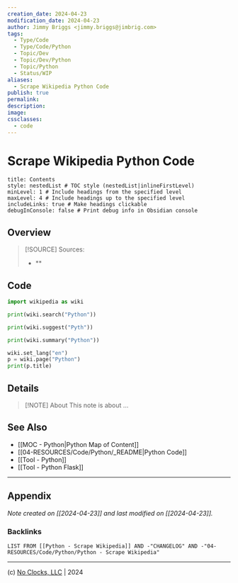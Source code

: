 ```yaml
---
creation_date: 2024-04-23
modification_date: 2024-04-23
author: Jimmy Briggs <jimmy.briggs@jimbrig.com>
tags:
  - Type/Code
  - Type/Code/Python
  - Topic/Dev
  - Topic/Dev/Python
  - Topic/Python
  - Status/WIP
aliases:
  - Scrape Wikipedia Python Code
publish: true
permalink:
description:
image:
cssclasses:
  - code
---
```


# Scrape Wikipedia Python Code

```table-of-contents
title: Contents 
style: nestedList # TOC style (nestedList|inlineFirstLevel)
minLevel: 1 # Include headings from the specified level
maxLevel: 4 # Include headings up to the specified level
includeLinks: true # Make headings clickable
debugInConsole: false # Print debug info in Obsidian console
```

## Overview

> [!SOURCE] Sources:
> - **

## Code

```python
import wikipedia as wiki

print(wiki.search("Python"))

print(wiki.suggest("Pyth"))

print(wiki.summary("Python"))

wiki.set_lang("en")
p = wiki.page("Python")
print(p.title)
```

## Details

> [!NOTE] About
> This note is about ...

## See Also

- [[MOC - Python|Python Map of Content]]
- [[04-RESOURCES/Code/Python/_README|Python Code]]
- [[Tool - Python]]
- [[Tool - Python Flask]]


***

## Appendix

*Note created on [[2024-04-23]] and last modified on [[2024-04-23]].*

### Backlinks

```dataview
LIST FROM [[Python - Scrape Wikipedia]] AND -"CHANGELOG" AND -"04-RESOURCES/Code/Python/Python - Scrape Wikipedia"
```

***

(c) [No Clocks, LLC](https://github.com/noclocks) | 2024